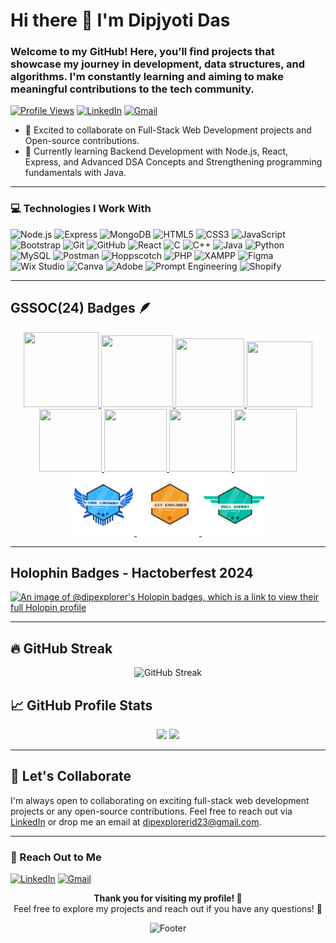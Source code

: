 # Hi there 👋 I'm Dipjyoti Das

### Welcome to my GitHub! Here, you’ll find projects that showcase my journey in development, data structures, and algorithms. I'm constantly learning and aiming to make meaningful contributions to the tech community.

[![Profile Views](https://komarev.com/ghpvc/?username=dipexplorer&label=Profile%20views&color=0e75b6&style=flat)](https://github.com/dipexplorer)
[![LinkedIn](https://img.shields.io/badge/-Dip-blue?style=flat&logo=Linkedin&logoColor=white)](https://linkedin.com/in/dip-jyoti22/)
[![Gmail](https://img.shields.io/badge/-dipexplorerid23-c14438?style=flat&logo=Gmail&logoColor=white)](https://mail.google.com/mail/?view=cm&fs=1&to=dipexplorerid23@gmail.com)

- 👯 Excited to collaborate on Full-Stack Web Development projects and Open-source contributions.
- 🌱 Currently learning Backend Development with Node.js, React, Express, and Advanced DSA Concepts and Strengthening programming fundamentals with Java.

--- 

### 💻 Technologies I Work With

![Node.js](https://img.shields.io/badge/-Node.js-green?style=flat&logo=node.js&logoColor=white)
![Express](https://img.shields.io/badge/-Express.js-gray?style=flat&logo=express&logoColor=white)
![MongoDB](https://img.shields.io/badge/-MongoDB-green?style=flat&logo=mongodb&logoColor=white)
![HTML5](https://img.shields.io/badge/-HTML5-orange?style=flat&logo=html5&logoColor=white)
![CSS3](https://img.shields.io/badge/-CSS3-blue?style=flat&logo=css3&logoColor=white)
![JavaScript](https://img.shields.io/badge/-JavaScript-yellow?style=flat&logo=javascript&logoColor=white)
![Bootstrap](https://img.shields.io/badge/-Bootstrap-7952B3?style=flat&logo=bootstrap&logoColor=white)
![Git](https://img.shields.io/badge/-Git-F05032?style=flat&logo=git&logoColor=white)
![GitHub](https://img.shields.io/badge/-GitHub-181717?style=flat&logo=github&logoColor=white)
![React](https://img.shields.io/badge/-React-blue?style=flat&logo=react&logoColor=white)
![C](https://img.shields.io/badge/-C-A8B9CC?style=flat&logo=c&logoColor=white)
![C++](https://img.shields.io/badge/-C%2B%2B-00599C?style=flat&logo=cplusplus&logoColor=white)
![Java](https://img.shields.io/badge/-Java-blue?style=flat&logo=java&logoColor=white)
![Python](https://img.shields.io/badge/-Python-blue?style=flat&logo=python&logoColor=white)
![MySQL](https://img.shields.io/badge/-MySQL-blue?style=flat&logo=mysql&logoColor=white)
![Postman](https://img.shields.io/badge/-Postman-FF6C37?style=flat&logo=postman&logoColor=white)
![Hoppscotch](https://img.shields.io/badge/-Hoppscotch-3E8A6F?style=flat&logo=hoppscotch&logoColor=white)
![PHP](https://img.shields.io/badge/-PHP-777BB4?style=flat&logo=php&logoColor=white)
![XAMPP](https://img.shields.io/badge/-XAMPP-FB7A24?style=flat&logo=xampp&logoColor=white)
![Figma](https://img.shields.io/badge/-Figma-F24E1E?style=flat&logo=figma&logoColor=white)
![Wix Studio](https://img.shields.io/badge/-Wix%20Studio-000?style=flat&logo=wix&logoColor=white)
![Canva](https://img.shields.io/badge/-Canva-00C4CC?style=flat&logo=canva&logoColor=white)
![Adobe](https://img.shields.io/badge/-Adobe-E14136?style=flat&logo=adobe&logoColor=white)
![Prompt Engineering](https://img.shields.io/badge/-Prompt%20Engineering-7C7C7C?style=flat&logo=robot&logoColor=white)
![Shopify](https://img.shields.io/badge/-Shopify-7AB55C?style=flat&logo=shopify&logoColor=white)

---

## GSSOC(24) Badges 🪶
<div style='display:flex; align-items:center; gap: 10px;' align='center'><a href="https://gssoc.girlscript.tech/leaderboard">
  <img src="https://raw.githubusercontent.com/GSSoC24/Postman-Challenge/main/docs/assets/7.png" width="120px" height="120px" />
  <img src="https://raw.githubusercontent.com/GSSoC24/Postman-Challenge/main/docs/assets/6.png" width="115px" height="115px" />
  <img src="https://raw.githubusercontent.com/GSSoC24/Postman-Challenge/main/docs/assets/5.png" width="110px" height="110px" />
  <img src="https://raw.githubusercontent.com/GSSoC24/Postman-Challenge/main/docs/assets/4.png" width="105px" height="105px" />
  <img src="https://raw.githubusercontent.com/GSSoC24/Postman-Challenge/main/docs/assets/3.png" width="100px" height="100px" />
  <img src="https://raw.githubusercontent.com/GSSoC24/Postman-Challenge/main/docs/assets/2.png" width="100px" height="100px" />
  <img src="https://raw.githubusercontent.com/GSSoC24/Postman-Challenge/main/docs/assets/1.png" width="100px" height="100px" />
  <img src="https://raw.githubusercontent.com/GSSoC24/Postman-Challenge/main/docs/assets/Postman%20White.png" width="100px" height="100px" />
  <img src="https://raw.githubusercontent.com/GSSoC24/Contributor/refs/heads/main/assets/Code%20Luminary.png" width="100px" height="100px" />
  <img src="https://raw.githubusercontent.com/GSSoC24/Contributor/refs/heads/main/assets/Git%20Explorer.png" width="100px" height="100px" />
  <img src="https://raw.githubusercontent.com/GSSoC24/Contributor/refs/heads/main/assets/Pull%20Expert.png" width="100px" height="100px" /></a>
</div>

---

## Holophin Badges - Hactoberfest 2024 
[![An image of @dipexplorer's Holopin badges, which is a link to view their full Holopin profile](https://holopin.me/dipexplorer)](https://holopin.io/@dipexplorer)


---

## 🔥 GitHub Streak

<p align="center">
  <img src="https://github-readme-streak-stats.herokuapp.com/?user=dipexplorer&theme=github-dark-blue&hide_border=true" alt="GitHub Streak" />
</p>

## 📈 GitHub Profile Stats

<div align="center">
  <img height="180em" src="https://github-profile-summary-cards.vercel.app/api/cards/profile-details?username=dipexplorer&theme=github_dark" />
  <img height="180em" src="https://github-profile-summary-cards.vercel.app/api/cards/stats?username=dipexplorer&theme=github_dark" />
</div>


---

## 👯 Let's Collaborate

I'm always open to collaborating on exciting full-stack web development projects or any open-source contributions. Feel free to reach out via [LinkedIn](https://linkedin.com/in/dip-jyoti22/) or drop me an email at [dipexplorerid23@gmail.com](https://mail.google.com/mail/?view=cm&fs=1&to=dipexplorerid23@gmail.com).

---

### 📧 Reach Out to Me

[![LinkedIn](https://img.shields.io/badge/-Dip-blue?style=flat&logo=Linkedin&logoColor=white)](https://linkedin.com/in/dip-jyoti22/)
[![Gmail](https://img.shields.io/badge/-dipexplorerid23-c14438?style=flat&logo=Gmail&logoColor=white)](https://mail.google.com/mail/?view=cm&fs=1&to=dipexplorerid23@gmail.com)

<p align="center">
  <b>Thank you for visiting my profile! 🌟</b><br>
  <span>Feel free to explore my projects and reach out if you have any questions! 🚀</span>
</p>

<p align="center">
  <img src="https://capsule-render.vercel.app/api?type=waving&color=gradient&height=60&section=footer&animation=fadeIn&fontColor=ffffff" alt="Footer"/>
</p>
